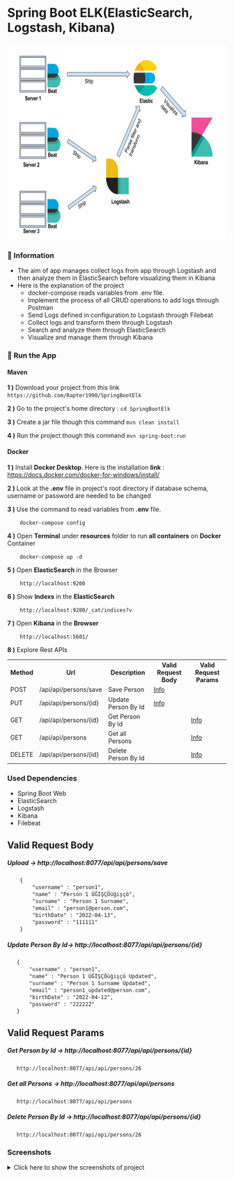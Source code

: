 # Spring Boot ELK(ElasticSearch, Logstash, Kibana)

<img src="/screenshots/main.PNG" alt="Main Information" width="800" height="450">

### 📖 Information

<ul style="list-style-type:disc">
  <li>The aim of app manages collect logs from app through Logstash and then analyze them in ElasticSearch before visualizing them in Kibana</li>  
  <li>Here is the explanation of the project
      <ul>
        <li>docker-compose reads variables from .env file.</li>
        <li>Implement the process of all CRUD operations to add logs through Postman</li>
        <li>Send Logs defined in configuration to Logstash through Filebeat</li>
        <li>Collect logs and transform them through Logstash</li>
        <li>Search and analyze them through ElasticSearch</li>
        <li>Visualize and manage them through Kibana</li>
      </ul>
  </li>
</ul>

### 🔨 Run the App

#### Maven

<b>1 )</b> Download your project from this link `https://github.com/Rapter1990/SpringBootElk`

<b>2 )</b> Go to the project's home directory :  `cd SpringBootElk`

<b>3 )</b> Create a jar file though this command `mvn clean install`

<b>4 )</b> Run the project though this command `mvn spring-boot:run`


#### Docker

<b>1 )</b> Install <b>Docker Desktop</b>. Here is the installation <b>link</b> : https://docs.docker.com/docker-for-windows/install/

<b>2 )</b> Look at the <b>.env</b> file in project's root directory if database schema, username or password are needed to be changed 

<b>3 )</b> Use the command to read variables from <b>.env</b> file.
```
    docker-compose config
```
<b>4 )</b> Open <b>Terminal</b> under <b>resources</b> folder to run <b>all containers</b> on <b>Docker</b> Container
```
    docker-compose up -d
```
<b>5 )</b> Open <b>ElasticSearch</b> in the Browser 
```
    http://localhost:9200
```
<b>6 )</b> Show <b>Indexs</b> in the <b>ElasticSearch</b> 
```
    http://localhost:9200/_cat/indices?v
```
<b>7 )</b> Open <b>Kibana</b> in the <b>Browser</b>
```
    http://localhost:5601/
```

<b>8 )</b> Explore Rest APIs
<table style="width:100%">
  <tr>
    <th>Method</th>
    <th>Url</th>
    <th>Description</th>
    <th>Valid Request Body</th>
    <th>Valid Request Params</th>
  </tr>
  <tr>
    <td>POST</td>
    <td>/api/api/persons/save</td>
    <td>Save Person</td>
    <td><a href="README.md#save">Info</a></td>
    <td></td>
  </tr>
  <tr>
      <td>PUT</td>
      <td>/api/api/persons/{id}</td>
      <td>Update Person By Id</td>
      <td><a href="README.md#updatePersonById">Info</a></td>
      <td></td>
  </tr>
  <tr>
      <td>GET</td>
      <td>/api/api/persons/{id}</td>
      <td>Get Person By Id</td>
      <td></td>
      <td><a href="README.md#getPersonById">Info</a></td>
  </tr>
  <tr>
      <td>GET</td>
      <td>/api/api/persons</td>
      <td>Get all Persons</td>
      <td></td>
      <td><a href="README.md#getPersons">Info</a></td>
  </tr>
  <tr>
      <td>DELETE</td>
      <td>/api/api/persons/{id}</td>
      <td>Delete Person By Id</td>
      <td></td>
      <td><a href="README.md#deletePersonById">Info</a></td>
  </tr>
</table>

### Used Dependencies
* Spring Boot Web
* ElasticSearch
* Logstash
* Kibana
* Filebeat


## Valid Request Body

##### <a id="save">Upload -> http://localhost:8077/api/api/persons/save</a>
```
    {
        "username" : "person1",
        "name" : "Person 1 ÜĞİŞÇÖüğişçö",
        "surname" : "Person 1 Surname",
        "email" : "person1@person.com",
        "birthDate" : "2022-04-13",
        "password" : "111111"
    }
```

##### <a id="updatePersonById">Update Person By Id-> http://localhost:8077/api/api/persons/{id}</a>
```
   {
       "username" : "person1",
       "name" : "Person 1 ÜĞİŞÇÖüğişçö Updated",
       "surname" : "Person 1 Surname Updated",
       "email" : "person1_updated@person.com",
       "birthDate" : "2022-04-12",
       "password" : "222222"
   }
```

## Valid Request Params

##### <a id="getPersonById">Get Person by Id -> http://localhost:8077/api/api/persons/{id}</a>
```
   http://localhost:8077/api/api/persons/26
```

##### <a id="getPersons">Get all Persons -> http://localhost:8077/api/api/persons</a>
```
   http://localhost:8077/api/api/persons
```

##### <a id="deletePersonById">Delete Person By Id -> http://localhost:8077/api/api/persons/{id}</a>
```
   http://localhost:8077/api/api/persons/26
```

### Screenshots

<details>
<summary>Click here to show the screenshots of project</summary>
    <p> Figure 1 </p>
    <img src ="screenshots/screenshot_1.PNG">
    <p> Figure 2 </p>
    <img src ="screenshots/screenshot_2.PNG">
    <p> Figure 3 </p>
    <img src ="screenshots/screenshot_3.PNG">
    <p> Figure 4 </p>
    <img src ="screenshots/screenshot_4.PNG">
    <p> Figure 5 </p>
    <img src ="screenshots/screenshot_5.PNG">
    <p> Figure 6 </p>
    <img src ="screenshots/screenshot_6.PNG">
    <p> Figure 7 </p>
    <img src ="screenshots/screenshot_7.PNG">
</details>






